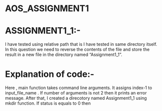# AOS_ASSIGNMENT1

# ASSIGNMENT1_1:- 
I have tested using relative path that is I have tested in same directory itself.
In this question we need to reverse the contents of the file and store the result in a new file
in the directory named “Assignment1_1”.

# Explanation of code:- 
Here , main function takes command line arguments. It assigns index-1 to input_file_name . If number of arguments is not 2 then it prints an error message.
After that, I created a direcotory named Assignment1_1 using mkdir function. If status is equals to 0 then 

